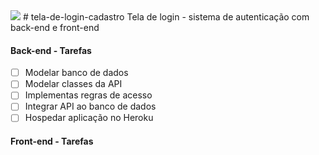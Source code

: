 <img src="https://github.com/leoarcabold/tela-de-login-cadastro/blob/main/img/banner.jpg"> 
# tela-de-login-cadastro
Tela de login - sistema de autenticação com back-end  e front-end

#### Back-end - Tarefas
- [ ] Modelar banco de dados
- [ ] Modelar classes da API
- [ ] Implementas regras de acesso
- [ ] Integrar API ao banco de dados
- [ ] Hospedar aplicação no Heroku

#### Front-end - Tarefas
